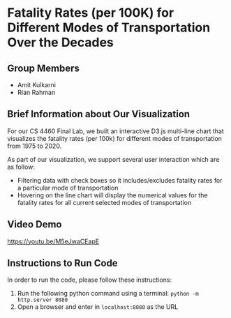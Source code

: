 # Fatality Rates (per 100K) for Different Modes of Transportation Over the Decades
## Group Members
- Amit Kulkarni
- Rian Rahman

## Brief Information about Our Visualization
For our CS 4460 Final Lab, we built an interactive D3.js multi-line chart that visualizes the fatality rates (per 100k) for different modes of transportation from 1975 to 2020.

As part of our visualization, we support several user interaction which are as follow:
- Filtering data with check boxes so it includes/excludes fatality rates for a particular mode of transportation
- Hovering on the line chart will display the numerical values for the fatality rates for all current selected modes of transportation 

## Video Demo
https://youtu.be/M5eJwaCEapE

## Instructions to Run Code
In order to run the code, please follow these instructions:
1. Run the following python command using a terminal: `python -m http.server 8080`
2. Open a browser and enter in `localhost:8080` as the URL
